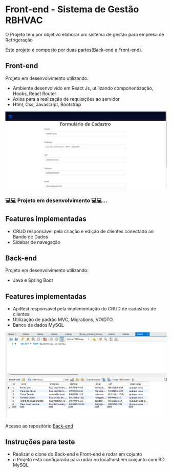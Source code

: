# Front-end - Sistema de Gestão RBHVAC 

O Projeto tem por objetivo elaborar um sistema de gestão para empresa de Refrigeração

Este projeto é composto por duas partes(Back-end e Front-end).  


## Front-end

Projeto em desenvolvimento utilizando:

- Ambiente desenvolvido em React Js, utilizando componentização, Hooks, React Router
- Axios para a realização de requisições ao servidor 
- Html, Css, Javascript, Bootstrap

<img src="./Github/Animação1.gif">



<h3> 💻💻 Projeto em desenvolvimento 💻💻... </h3>


## Features implementadas

- CRUD responsável pela criação e edição de clientes conectado ao Bando de Dados
- Sidebar de navegação

## Back-end

Projeto em desenvolvimento utilizando:

- Java e Spring Boot

## Features implementadas

- ApiRest responsável pela implementação do CRUD de cadastros de clientes
- Utilização de padrão MVC, Migrations, VO/DTO.
- Banco de dados MySQL 

<img src="./Github/MySQL_back.png">

Acesso ao repositório [Back-end](https://github.com/RamonBatalha/backrbhvac) 

## Instruções para teste

- Realizar o clone do Back-end e Front-end e rodar em cojunto
- o Projeto está configurado para rodar no localhost em conjunto com BD MySQL
